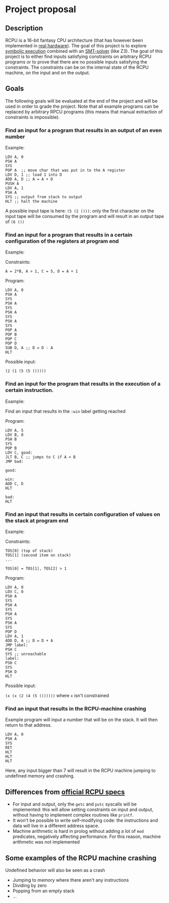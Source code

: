 # Project proposal

## Description

RCPU is a 16-bit fantasy CPU architecture (that has however been
  implemented in
  [real hardware](https://github.com/redfast00/RCPU_FPGA)). The
  goal of this project is to explore [symbolic execution](https://en.wikipedia.org/wiki/Symbolic_execution) combined with an
  [SMT-solver](https://en.wikipedia.org/wiki/Satisfiability_modulo_theories) (like Z3). The goal of this project is to either
  find inputs satisfying constraints on arbitrary RCPU programs or
  to prove that there are no possible inputs satisfying the
  constraints. The constraints can be on the internal state of the
  RCPU machine, on the input and on the output.



## Goals

The following goals will be evaluated at the end of the project and
will be used in order to grade the project. Note that all example
programs can be replaced by arbitrary RPCU programs (this means that
manual extraction of constraints is impossible).

### Find an input for a program that results in an output of an even number

Example:

```
LDV A, 0
PSH A
SYS
POP A  ;; move char that was put in to the A register
LDV D, 1 ;; load 1 into D
ADD A, D ;; A = A + D
PUSH A
LDV A, 1
PSH A
SYS ;; output from stack to output
HLT ;; halt the machine
```

A possible input tape is here: `(5 (2 ()))`: only the first
character on the input tape will be consumed by the program and will
result in an output tape of `(6 ())`

### Find an input for a program that results in a certain configuration of the registers at program end

Example:

Constraints:

`A = 2*B, A > 1, C = 5, D = A + 1`

Program:
```
LDV A, 0
PSH A
SYS
PSH A
SYS
PSH A
SYS
PSH A
SYS
POP A
POP B
POP C
POP D
SUB D, A ;; D = D - A
HLT
```

Possible input:

`(2 (1 (5 (5 ()))))`

### Find an input for the program that results in the execution of a certain instruction.

Example:

Find an input that results in the `:win` label getting reached

Program:

```
LDV A, 5
LDV B, 0
PSH B
SYS
POP B
LDV C, good:
JLT B, C ;; jumps to C if A < B
JMP bad:

good:

win:
ADD C, D
HLT

bad:
HLT
```

### Find an input that results in certain configuration of values on the stack at program end

Example:

Constraints:

```
TOS[0] (top of stack)
TOS[1] (second item on stack)
...

TOS[0] = TOS[1], TOS[2] > 1
```
Program:
```
LDV A, 0
LDV C, 0
PSH A
SYS
PSH A
SYS
PSH A
SYS
PSH A
SYS
POP D
LDV A, 1
ADD D, A ;; D = D + A
JMP label:
PSH C
SYS ;; unreachable
label:
PSH C
SYS
PSH D
HLT
```

Possible input:

`(x (x (2 (4 (5 ())))))` where `x` isn't constrained

### Find an input that results in the RCPU-machine crashing

Example program will input a number that will be on the stack. It
will then return to that address.

```
LDV A, 0
PSH A
SYS
RET
HLT
HLT
HLT
```

Here, any input bigger than 7 will result in the RCPU machine jumping to undefined memory and crashing.


## Differences from [official RCPU specs](https://github.com/redfast00/RCPU)

- For input and output, only the `getc` and `putc`
  syscalls will be implemented: this will allow setting constraints
  on input and output, without having to implement complex routines
  like `printf`.
- It won't be possible to write self-modifying code: the instructions
  and data will live in a different address space.
- Machine arithmetic is hard in prolog without adding a lot of `mod`
  predicates, negatively affecting performance. For this reason,
  machine arithmetic was not implemented

## Some examples of the RCPU machine crashing

Undefined behavior will also be seen as a crash

- Jumping to memory where there aren't any instructions
- Dividing by zero
- Popping from an empty stack
- ...

